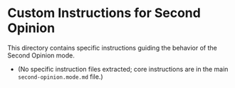 # Custom Instructions for Second Opinion

This directory contains specific instructions guiding the behavior of the Second Opinion mode.

*   (No specific instruction files extracted; core instructions are in the main `second-opinion.mode.md` file.)